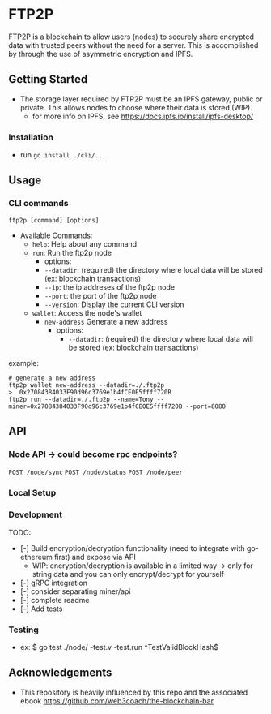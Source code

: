 # FTP2P
FTP2P is a blockchain to allow users (nodes) to securely share encrypted data with trusted peers without the need for a server. This is accomplished by through the use of asymmetric encryption and IPFS. 

## Getting Started
- The storage layer required by FTP2P must be an IPFS gateway, public or private. This allows nodes to choose where their data is stored (WIP). 
    - for more info on IPFS, see https://docs.ipfs.io/install/ipfs-desktop/ 

### Installation 
- run `go install ./cli/...`

## Usage
### CLI commands
`ftp2p [command] [options]`
- Available Commands:
  - `help`: Help about any command
  - `run`:  Run the ftp2p node
    -  options:
      - `--datadir`: (required) the directory where local data will be stored (ex: blockchain transactions)
      - `--ip`: the ip addreses of the ftp2p node
      - `--port`: the port of the ftp2p node
      - `--version`: Display the current CLI version
  - `wallet`: Access the node's wallet
    - `new-address` Generate a new address
        -  options:
            - `--datadir`: (required) the directory where local data will be stored (ex: blockchain transactions)

 example:
  ```
  # generate a new address
  ftp2p wallet new-address --datadir=./.ftp2p
  >  0x27084384033F90d96c3769e1b4fCE0E5ffff720B
  ftp2p run --datadir=./.ftp2p --name=Tony --miner=0x27084384033F90d96c3769e1b4fCE0E5ffff720B --port=8080
  ```

## API




### Node API -> could become rpc endpoints?
`POST /node/sync`
`POST /node/status`
`POST /node/peer`

### Local Setup

### Development
TODO:
- [-] Build encryption/decryption functionality (need to integrate with go-ethereum first) and expose via API
  - WIP: encryption/decryption is available in a limited way -> only for string data and you can only encrypt/decrypt for yourself
- [-] gRPC integration
- [-] consider separating miner/api
- [-] complete readme
- [-] Add tests

### Testing
- ex: $ go test ./node/ -test.v -test.run ^TestValidBlockHash$ 

## Acknowledgements
- This repository is heavily influenced by this repo and the associated ebook https://github.com/web3coach/the-blockchain-bar